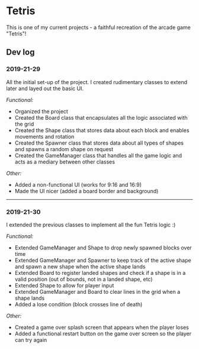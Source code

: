 # Tetris

This is one of my current projects - a faithful recreation of the arcade game "Tetris"!

## Dev log

### 2019-21-29

All the initial set-up of the project. I created rudimentary classes to extend later and layed out the basic UI.

*Functional:*
- Organized the project
- Created the Board class that encapsulates all the logic associated with the grid
- Created the Shape class that stores data about each block and enables movements and rotation
- Created the Spawner class that stores data about all types of shapes and spawns a random shape on request
- Created the GameManager class that handles all the game logic and acts as a mediary between other classes

*Other:* 
- Added a non-functional UI (works for 9:16 and 16:9)
- Made the UI nicer (added a board border and background)

---

### 2019-21-30

I extended the previous classes to implement all the fun Tetris logic :)

*Functional:*
- Extended GameManager and Shape to drop newly spawned blocks over time
- Extended GameManager and Spawner to keep track of the active shape and spawn a new shape when the active shape lands
- Extended Board to register landed shapes and check if a shape is in a valid position (out of bounds, not in a landed shape, etc)
- Extended Shape to allow for player input
- Extended GameManager and Board to clear lines in the grid when a shape lands
- Added a lose condition (block crosses line of death)

*Other:*
- Created a game over splash screen that appears when the player loses
- Added a functional restart button on the game over screen so the player can try again
